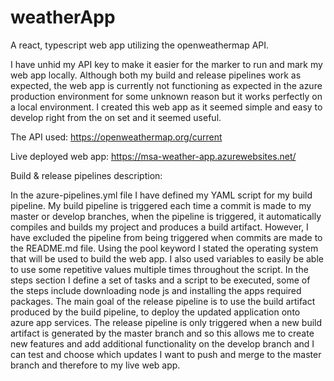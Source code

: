# weatherApp
A react, typescript web app utilizing the openweathermap API.

I have unhid my API key to make it easier for the marker to run and mark my web app locally.
Although both my build and release pipelines work as expected, the web app is currently not functioning as expected in the azure production environment for some unknown reason but it works perfectly on a local environment.
I created this web app as it seemed simple and easy to develop right from the on set and it seemed useful.

The API used: https://openweathermap.org/current

Live deployed web app: https://msa-weather-app.azurewebsites.net/

Build & release pipelines description:

In the azure-pipelines.yml file I have defined my YAML script for my build pipeline. My build pipeline is triggered each time a commit is made to my master or develop branches, when the pipeline is triggered, it automatically compiles and builds my project and produces a build artifact. However, I have excluded the pipeline from being triggered when commits are made to the README.md file. Using the pool keyword I stated the operating system that will be used to build the web app. I also used variables to easily be able to use some repetitive values multiple times throughout the script. In the steps section I define a set of tasks and a script to be executed, some of the steps include downloading node js and installing the apps required packages. The main goal of the release pipeline is to use the build artifact produced by the build pipeline, to deploy the updated application onto azure app services. The release pipeline is only triggered when a new build artifact is generated by the master branch and so this allows me to create new features and add additional functionality on the develop branch and I can test and choose which updates I want to push and merge to the master branch and therefore to my live web app. 

